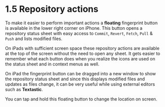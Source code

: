 # 1.5 Repository actions

To make it easier to perform important actions a **floating** fingerprint button is available in the lower right corner on iPhone. This button opens a repository status sheet with easy access to `Commit`, `Revert`, `Fetch`, `Pull` & `Push` and lists modified files.

On iPads with sufficient screen space these repository actions are available at the top of the screen without the need to open any sheet. It gets easier to remember what each button does when you realize the icons are used on the status sheet and in context menus as well.

On iPad the fingerprint button can be dragged into a new window to show the repository status sheet and since this displays modified files and updates as files change, it can be very useful while using external editors such as **Textastic**.

You can tap and hold this floating button to change the location on screen.